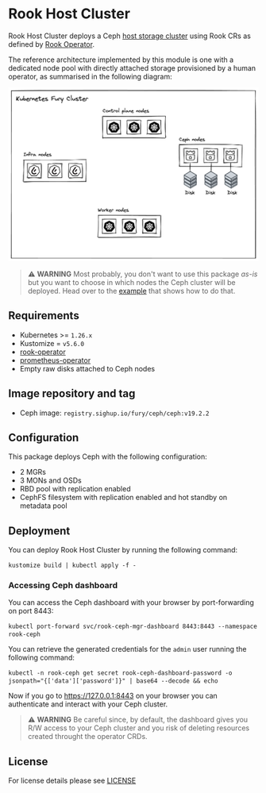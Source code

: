 # Rook Host Cluster

<!-- <SD-DOCS> -->

Rook Host Cluster deploys a Ceph [host storage cluster](https://rook.io/docs/rook/v1.15/CRDs/Cluster/host-cluster/)
using Rook CRs as defined by [Rook Operator](../rook-operator).

The reference architecture implemented by this module is one with a dedicated node
pool with directly attached storage provisioned by a human operator, as summarised
in the following diagram:

![Fury Storage Reference Architecture](../../docs/assets/reference-architecture.png)

> ⚠️ **WARNING**
> Most probably, you don't want to use this package _as-is_ but you want to choose
> in which nodes the Ceph cluster will be deployed. Head over to the [example](../../examples/legacy/rook-hostcluster-nodeSelector/)
> that shows how to do that.

## Requirements

- Kubernetes >= `1.26.x`
- Kustomize = `v5.6.0`
- [rook-operator](../rook-operator)
- [prometheus-operator](https://github.com/sighupio/fury-kubernetes-monitoring/tree/main/katalog/prometheus-operator)
- Empty raw disks attached to Ceph nodes

## Image repository and tag

- Ceph image: `registry.sighup.io/fury/ceph/ceph:v19.2.2`

## Configuration

This package deploys Ceph with the following configuration:

- 2 MGRs
- 3 MONs and OSDs
- RBD pool with replication enabled
- CephFS filesystem with replication enabled and hot standby on metadata pool

## Deployment

You can deploy Rook Host Cluster by running the following command:

```shell
kustomize build | kubectl apply -f -
```

### Accessing Ceph dashboard

You can access the Ceph dashboard with your browser by port-forwarding on port 8443:

```shell
kubectl port-forward svc/rook-ceph-mgr-dashboard 8443:8443 --namespace rook-ceph
```

You can retrieve the generated credentials for the `admin` user running the following
command:

```shell
kubectl -n rook-ceph get secret rook-ceph-dashboard-password -o jsonpath="{['data']['password']}" | base64 --decode && echo
```

Now if you go to <https://127.0.0.1:8443> on your browser you can authenticate and
interact with your Ceph cluster.

> ⚠️ **WARNING**
> Be careful since, by default, the dashboard gives you R/W access to your Ceph
> cluster and you risk of deleting resources created throught the operator CRDs.

<!-- </SD-DOCS> -->

## License

For license details please see [LICENSE](../../LICENSE)
